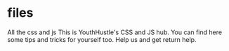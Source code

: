 # files
All the css and js
This is YouthHustle's CSS and JS hub.
You can find here some tips and tricks for yourself too.
Help us and get return help.
